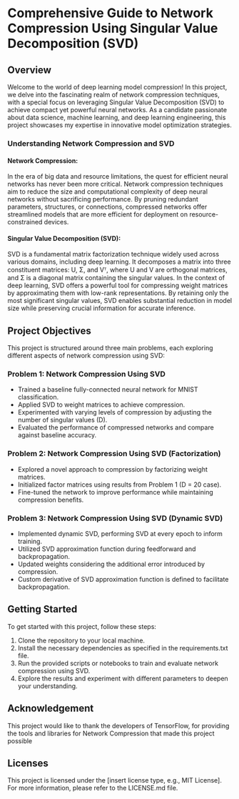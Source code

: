 # Comprehensive Guide to Network Compression Using Singular Value Decomposition (SVD)

## Overview

Welcome to the world of deep learning model compression! In this project, we delve into the fascinating realm of network compression techniques, with a special focus on leveraging Singular Value Decomposition (SVD) to achieve compact yet powerful neural networks. As a candidate passionate about data science, machine learning, and deep learning engineering, this project showcases my expertise in innovative model optimization strategies.

### Understanding Network Compression and SVD

#### Network Compression:
In the era of big data and resource limitations, the quest for efficient neural networks has never been more critical. Network compression techniques aim to reduce the size and computational complexity of deep neural networks without sacrificing performance. By pruning redundant parameters, structures, or connections, compressed networks offer streamlined models that are more efficient for deployment on resource-constrained devices.

#### Singular Value Decomposition (SVD):
SVD is a fundamental matrix factorization technique widely used across various domains, including deep learning. It decomposes a matrix into three constituent matrices: U, Σ, and Vᵀ, where U and V are orthogonal matrices, and Σ is a diagonal matrix containing the singular values. In the context of deep learning, SVD offers a powerful tool for compressing weight matrices by approximating them with low-rank representations. By retaining only the most significant singular values, SVD enables substantial reduction in model size while preserving crucial information for accurate inference.

## Project Objectives

This project is structured around three main problems, each exploring different aspects of network compression using SVD:

### Problem 1: Network Compression Using SVD
- Trained a baseline fully-connected neural network for MNIST classification.
- Applied SVD to weight matrices to achieve compression.
- Experimented with varying levels of compression by adjusting the number of singular values (D).
- Evaluated the performance of compressed networks and compare against baseline accuracy.

### Problem 2: Network Compression Using SVD (Factorization)
- Explored a novel approach to compression by factorizing weight matrices.
- Initialized factor matrices using results from Problem 1 (D = 20 case).
- Fine-tuned the network to improve performance while maintaining compression benefits.

### Problem 3: Network Compression Using SVD (Dynamic SVD)
- Implemented dynamic SVD, performing SVD at every epoch to inform training.
- Utilized SVD approximation function during feedforward and backpropagation.
- Updated weights considering the additional error introduced by compression.
- Custom derivative of SVD approximation function is defined to facilitate backpropagation.

## Getting Started

To get started with this project, follow these steps:

1. Clone the repository to your local machine.
2. Install the necessary dependencies as specified in the requirements.txt file.
3. Run the provided scripts or notebooks to train and evaluate network compression using SVD.
4. Explore the results and experiment with different parameters to deepen your understanding.

## Acknowledgement

This project would like to thank the developers of TensorFlow, for providing the tools and libraries for Network Compression that made this project possible
## Licenses

This project is licensed under the [insert license type, e.g., MIT License]. For more information, please refer to the LICENSE.md file.

